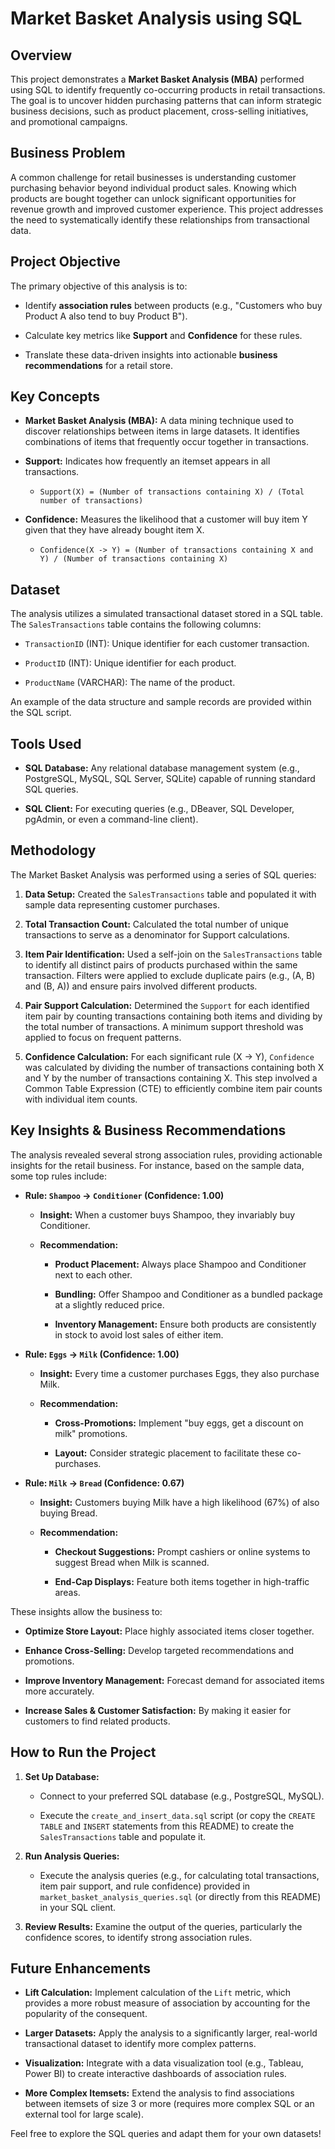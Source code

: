 # Market Basket Analysis using SQL

## Overview

This project demonstrates a **Market Basket Analysis (MBA)** performed using SQL to identify frequently co-occurring products in retail transactions. The goal is to uncover hidden purchasing patterns that can inform strategic business decisions, such as product placement, cross-selling initiatives, and promotional campaigns.

## Business Problem

A common challenge for retail businesses is understanding customer purchasing behavior beyond individual product sales. Knowing which products are bought together can unlock significant opportunities for revenue growth and improved customer experience. This project addresses the need to systematically identify these relationships from transactional data.

## Project Objective

The primary objective of this analysis is to:

* Identify **association rules** between products (e.g., "Customers who buy Product A also tend to buy Product B").

* Calculate key metrics like **Support** and **Confidence** for these rules.

* Translate these data-driven insights into actionable **business recommendations** for a retail store.

## Key Concepts

* **Market Basket Analysis (MBA):** A data mining technique used to discover relationships between items in large datasets. It identifies combinations of items that frequently occur together in transactions.

* **Support:** Indicates how frequently an itemset appears in all transactions.

  * `Support(X) = (Number of transactions containing X) / (Total number of transactions)`

* **Confidence:** Measures the likelihood that a customer will buy item Y given that they have already bought item X.

  * `Confidence(X -> Y) = (Number of transactions containing X and Y) / (Number of transactions containing X)`

## Dataset

The analysis utilizes a simulated transactional dataset stored in a SQL table. The `SalesTransactions` table contains the following columns:

* `TransactionID` (INT): Unique identifier for each customer transaction.

* `ProductID` (INT): Unique identifier for each product.

* `ProductName` (VARCHAR): The name of the product.

An example of the data structure and sample records are provided within the SQL script.

## Tools Used

* **SQL Database:** Any relational database management system (e.g., PostgreSQL, MySQL, SQL Server, SQLite) capable of running standard SQL queries.

* **SQL Client:** For executing queries (e.g., DBeaver, SQL Developer, pgAdmin, or even a command-line client).

## Methodology

The Market Basket Analysis was performed using a series of SQL queries:

1. **Data Setup:** Created the `SalesTransactions` table and populated it with sample data representing customer purchases.

2. **Total Transaction Count:** Calculated the total number of unique transactions to serve as a denominator for Support calculations.

3. **Item Pair Identification:** Used a self-join on the `SalesTransactions` table to identify all distinct pairs of products purchased within the same transaction. Filters were applied to exclude duplicate pairs (e.g., (A, B) and (B, A)) and ensure pairs involved different products.

4. **Pair Support Calculation:** Determined the `Support` for each identified item pair by counting transactions containing both items and dividing by the total number of transactions. A minimum support threshold was applied to focus on frequent patterns.

5. **Confidence Calculation:** For each significant rule (X -> Y), `Confidence` was calculated by dividing the number of transactions containing both X and Y by the number of transactions containing X. This step involved a Common Table Expression (CTE) to efficiently combine item pair counts with individual item counts.

## Key Insights & Business Recommendations

The analysis revealed several strong association rules, providing actionable insights for the retail business. For instance, based on the sample data, some top rules include:

* **Rule: `Shampoo` -> `Conditioner` (Confidence: 1.00)**

  * **Insight:** When a customer buys Shampoo, they invariably buy Conditioner.

  * **Recommendation:**

    * **Product Placement:** Always place Shampoo and Conditioner next to each other.

    * **Bundling:** Offer Shampoo and Conditioner as a bundled package at a slightly reduced price.

    * **Inventory Management:** Ensure both products are consistently in stock to avoid lost sales of either item.

* **Rule: `Eggs` -> `Milk` (Confidence: 1.00)**

  * **Insight:** Every time a customer purchases Eggs, they also purchase Milk.

  * **Recommendation:**

    * **Cross-Promotions:** Implement "buy eggs, get a discount on milk" promotions.

    * **Layout:** Consider strategic placement to facilitate these co-purchases.

* **Rule: `Milk` -> `Bread` (Confidence: 0.67)**

  * **Insight:** Customers buying Milk have a high likelihood (67%) of also buying Bread.

  * **Recommendation:**

    * **Checkout Suggestions:** Prompt cashiers or online systems to suggest Bread when Milk is scanned.

    * **End-Cap Displays:** Feature both items together in high-traffic areas.

These insights allow the business to:

* **Optimize Store Layout:** Place highly associated items closer together.

* **Enhance Cross-Selling:** Develop targeted recommendations and promotions.

* **Improve Inventory Management:** Forecast demand for associated items more accurately.

* **Increase Sales & Customer Satisfaction:** By making it easier for customers to find related products.

## How to Run the Project

1. **Set Up Database:**

   * Connect to your preferred SQL database (e.g., PostgreSQL, MySQL).

   * Execute the `create_and_insert_data.sql` script (or copy the `CREATE TABLE` and `INSERT` statements from this README) to create the `SalesTransactions` table and populate it.

2. **Run Analysis Queries:**

   * Execute the analysis queries (e.g., for calculating total transactions, item pair support, and rule confidence) provided in `market_basket_analysis_queries.sql` (or directly from this README) in your SQL client.

3. **Review Results:** Examine the output of the queries, particularly the confidence scores, to identify strong association rules.

## Future Enhancements

* **Lift Calculation:** Implement calculation of the `Lift` metric, which provides a more robust measure of association by accounting for the popularity of the consequent.

* **Larger Datasets:** Apply the analysis to a significantly larger, real-world transactional dataset to identify more complex patterns.

* **Visualization:** Integrate with a data visualization tool (e.g., Tableau, Power BI) to create interactive dashboards of association rules.

* **More Complex Itemsets:** Extend the analysis to find associations between itemsets of size 3 or more (requires more complex SQL or an external tool for large scale).

Feel free to explore the SQL queries and adapt them for your own datasets!
